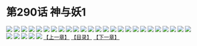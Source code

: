 # 第290话 神与妖1
![](https://s2.baozimh.com/scomic/sanyanxiaotianlu-samanhua/0/289-vnuf/1.jpg)
![](https://s2.baozimh.com/scomic/sanyanxiaotianlu-samanhua/0/289-vnuf/2.jpg)
![](https://s2.baozimh.com/scomic/sanyanxiaotianlu-samanhua/0/289-vnuf/3.jpg)
![](https://s2.baozimh.com/scomic/sanyanxiaotianlu-samanhua/0/289-vnuf/4.jpg)
![](https://s2.baozimh.com/scomic/sanyanxiaotianlu-samanhua/0/289-vnuf/5.jpg)
![](https://s2.baozimh.com/scomic/sanyanxiaotianlu-samanhua/0/289-vnuf/6.jpg)
![](https://s2.baozimh.com/scomic/sanyanxiaotianlu-samanhua/0/289-vnuf/7.jpg)
![](https://s2.baozimh.com/scomic/sanyanxiaotianlu-samanhua/0/289-vnuf/8.jpg)
![](https://s2.baozimh.com/scomic/sanyanxiaotianlu-samanhua/0/289-vnuf/9.jpg)
![](https://s2.baozimh.com/scomic/sanyanxiaotianlu-samanhua/0/289-vnuf/10.jpg)
![](https://s2.baozimh.com/scomic/sanyanxiaotianlu-samanhua/0/289-vnuf/11.jpg)
![](https://s2.baozimh.com/scomic/sanyanxiaotianlu-samanhua/0/289-vnuf/12.jpg)
![](https://s2.baozimh.com/scomic/sanyanxiaotianlu-samanhua/0/289-vnuf/13.jpg)
![](https://s2.baozimh.com/scomic/sanyanxiaotianlu-samanhua/0/289-vnuf/14.jpg)
![](https://s2.baozimh.com/scomic/sanyanxiaotianlu-samanhua/0/289-vnuf/15.jpg)
![](https://s2.baozimh.com/scomic/sanyanxiaotianlu-samanhua/0/289-vnuf/16.jpg)
![](https://s2.baozimh.com/scomic/sanyanxiaotianlu-samanhua/0/289-vnuf/17.jpg)
![](https://s2.baozimh.com/scomic/sanyanxiaotianlu-samanhua/0/289-vnuf/18.jpg)
![](https://s2.baozimh.com/scomic/sanyanxiaotianlu-samanhua/0/289-vnuf/19.jpg)
![](https://s2.baozimh.com/scomic/sanyanxiaotianlu-samanhua/0/289-vnuf/20.jpg)
![](https://s2.baozimh.com/scomic/sanyanxiaotianlu-samanhua/0/289-vnuf/21.jpg)
![](https://s2.baozimh.com/scomic/sanyanxiaotianlu-samanhua/0/289-vnuf/22.jpg)
![](https://s2.baozimh.com/scomic/sanyanxiaotianlu-samanhua/0/289-vnuf/23.jpg)
![](https://s2.baozimh.com/scomic/sanyanxiaotianlu-samanhua/0/289-vnuf/24.jpg)
![](https://s2.baozimh.com/scomic/sanyanxiaotianlu-samanhua/0/289-vnuf/25.jpg)
![](https://s2.baozimh.com/scomic/sanyanxiaotianlu-samanhua/0/289-vnuf/26.jpg)
![](https://s2.baozimh.com/scomic/sanyanxiaotianlu-samanhua/0/289-vnuf/27.jpg)
![](https://s2.baozimh.com/scomic/sanyanxiaotianlu-samanhua/0/289-vnuf/28.jpg)
![](https://s2.baozimh.com/scomic/sanyanxiaotianlu-samanhua/0/289-vnuf/29.jpg)
![](https://s2.baozimh.com/scomic/sanyanxiaotianlu-samanhua/0/289-vnuf/30.jpg)
[【上一章】](./289.md)
[【目录】](./README.md)
[【下一章】](./291.md)
